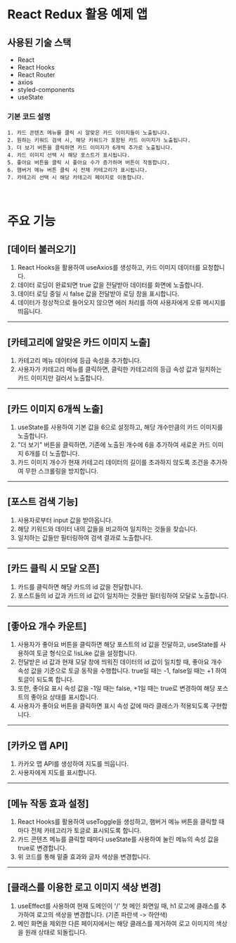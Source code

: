 # **React Redux 활용 예제 앱**

## **사용된 기술 스택**
- React
- React Hooks
- React Router
- axios
- styled-components
- useState
### **기본 코드 설명**
    1. 카드 콘텐츠 메뉴를 클릭 시 알맞은 카드 이미지들이 노출됩니다.
    2. 원하는 키워드 검색 시, 해당 키워드가 포함된 카드 이미지가 노출됩니다.
    3. 더 보기 버튼을 클릭하면 카드 이미지가 6개씩 추가로 노출됩니다.
    4. 카드 이미지 선택 시 해당 포스트가 표시됩니다.
    5. 좋아요 버튼을 클릭 시 좋아요 수가 증가하며 버튼이 작동합니다.
    6. 햄버거 메뉴 버튼 클릭 시 전체 카테고리가 표시됩니다.
    7. 카테고리 선택 시 해당 카테고리 페이지로 이동합니다.
<br />

# **주요 기능**
## [데이터 불러오기]
1. React Hooks을 활용하여 useAxios를 생성하고, 카드 이미지 데이터를 요청합니다.
2. 데이터 로딩이 완료되면 true 값을 전달받아 데이터를 화면에 노출합니다.
3. 데이터 로딩 중일 시 false 값을 전달받아 로딩 창을 표시합니다.
4. 데이터가 정상적으로 들어오지 않으면 에러 처리를 하여 사용자에게 오류 메시지를 띄웁니다.
***
## [카테고리에 알맞은 카드 이미지 노출]
1. 카테고리 메뉴 데이터에 등급 속성을 추가합니다.
2. 사용자가 카테고리 메뉴를 클릭하면, 클릭한 카테고리의 등급 속성 값과 일치하는 카드 이미지만 걸러서 노출합니다.
***
## [카드 이미지 6개씩 노출]
1. useState를 사용하여 기본 값을 6으로 설정하고, 해당 개수만큼의 카드 이미지를 노출합니다.
2. "더 보기" 버튼을 클릭하면, 기존에 노출된 개수에 6을 추가하여 새로운 카드 이미지 6개를 더 노출합니다.
3. 카드 이미지 개수가 현재 카테고리 데이터의 길이를 초과하지 않도록 조건을 추가하여 무한 스크롤링을 방지합니다.
***
## [포스트 검색 기능]
1. 사용자로부터 input 값을 받아옵니다.
2. 해당 키워드와 데이터 내의 값들을 비교하여 일치하는 것들을 찾습니다.
3. 일치하는 값들만 필터링하여 검색 결과로 노출합니다.
***
## [카드 클릭 시 모달 오픈]
1. 카드를 클릭하면 해당 카드의 id 값을 전달합니다.
2. 포스트들의 id 값과 카드의 id 값이 일치하는 것들만 필터링하여 모달로 노출합니다.
***
## [좋아요 개수 카운트]
1. 사용자가 좋아요 버튼을 클릭하면 해당 포스트의 id 값을 전달하고, useState를 사용하여 토글 형식으로 !isLike 값을 설정합니다.
2. 전달받은 id 값과 현재 모달 창에 띄워진 데이터의 id 값이 일치할 때, 좋아요 개수 속성 값을 기준으로 토글 동작을 수행합니다. true일 때는 -1, false일 때는 +1 하여 토글이 되도록 합니다.
3. 또한, 좋아요 표시 속성 값을 -1일 때는 false, +1일 때는 true로 변경하여 해당 포스트의 좋아요 상태를 표시합니다.
4. 사용자가 좋아요 버튼을 클릭하면 표시 속성 값에 따라 클래스가 적용되도록 구현합니다.
***
## [카카오 맵 API]
1. 카카오 맵 API를 생성하여 지도를 띄웁니다.
2. 사용자에게 지도를 표시합니다.
***
## [메뉴 작동 효과 설정]
1. React Hooks를 활용하여 useToggle을 생성하고, 햄버거 메뉴 버튼을 클릭할 때마다 전체 카테고리가 토글로 표시되도록 합니다.
2. 카드 콘텐츠 메뉴를 클릭할 때마다 useState를 사용하여 눌린 메뉴의 속성 값을 true로 변경합니다.
3. 위 코드를 통해 밑줄 효과와 글자 색상을 변경합니다.
***
## [클래스를 이용한 로고 이미지 색상 변경]
1. useEffect를 사용하여 현재 도메인이 '/' 첫 메인 화면일 때, h1 로고에 클래스를 추가하여 로고의 색상을 변경합니다. (기존 파란색 -> 하얀색)
2. 메인 화면을 제외한 다른 페이지에서는 해당 클래스를 제거하여 로고 이미지의 색상을 원래 상태로 되돌립니다.